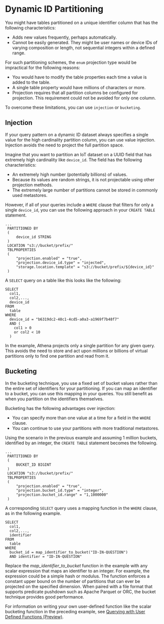 # Dynamic ID Partitioning<a name="partition-projection-dynamic-id-partitioning"></a>

You might have tables partitioned on a unique identifier column that has the following characteristics:
+ Adds new values frequently, perhaps automatically\.
+ Cannot be easily generated\. They might be user names or device IDs of varying composition or length, not sequential integers within a defined range\.

For such partitioning schemes, the `enum` projection type would be impractical for the following reasons:
+ You would have to modify the table properties each time a value is added to the table\.
+ A single table property would have millions of characters or more\.
+ Projection requires that all partition columns be configured for projection\. This requirement could not be avoided for only one column\.

To overcome these limitations, you can use `injection` or `bucketing`\.

## Injection<a name="partition-projection-injection"></a>

If your query pattern on a dynamic ID dataset always specifies a single value for the high cardinality partition column, you can use value injection\. Injection avoids the need to project the full partition space\.

Imagine that you want to partition an IoT dataset on a UUID field that has extremely high cardinality like `device_id`\. The field has the following characteristics:
+ An extremely high number \(potentially billions\) of values\.
+ Because its values are random strings, it is not projectable using other projection methods\.
+ The extremely large number of partitions cannot be stored in commonly used metastores\.

However, if all of your queries include a `WHERE` clause that filters for only a single `device_id`, you can use the following approach in your `CREATE TABLE` statement\.

```
...
 PARTITIONED BY
 (
     device_id STRING
 )
 LOCATION "s3://bucket/prefix/"
 TBLPROPERTIES
 (
     "projection.enabled" = "true",
     "projection.device_id.type" = "injected",
     "storage.location.template" = "s3://bucket/prefix/${device_id}"
 )
```

A `SELECT` query on a table like this looks like the following:

```
SELECT
  col1,
  col2,...,
  device_id
FROM
  table
WHERE
  device_id = "b6319dc2-48c1-4cd5-a0a3-a1969f7b48f7"
  AND (
    col1 > 0
    or col2 < 10
  )
```

In the example, Athena projects only a single partition for any given query\. This avoids the need to store and act upon millions or billions of virtual partitions only to find one partition and read from it\.

## Bucketing<a name="partition-projection-bucketing"></a>

In the bucketing technique, you use a fixed set of bucket values rather than the entire set of identifiers for your partitioning\. If you can map an identifier to a bucket, you can use this mapping in your queries\. You still benefit as when you partition on the identifiers themselves\.

Bucketing has the following advantages over injection:
+ You can specify more than one value at a time for a field in the `WHERE` clause\.
+ You can continue to use your partitions with more traditional metastores\.

Using the scenario in the previous example and assuming 1 million buckets, identified by an integer, the `CREATE TABLE` statement becomes the following\.

```
...
 PARTITIONED BY
 (
     BUCKET_ID BIGINT
 )
 LOCATION "s3://bucket/prefix/"
 TBLPROPERTIES
 (
     "projection.enabled" = "true",
     "projection.bucket_id.type" = "integer",
     "projection.bucket_id.range" = "1,1000000"
 )
```

A corresponding `SELECT` query uses a mapping function in the `WHERE` clause, as in the following example\.

```
SELECT
  col1,
  col2,...,
  identifier
FROM
  table
WHERE
  bucket_id = map_identifier_to_bucket("ID-IN-QUESTION")
  AND identifier = "ID-IN-QUESTION"
```

Replace the *map\_identifier\_to\_bucket* function in the example with any scalar expression that maps an identifier to an integer\. For example, the expression could be a simple hash or modulus\. The function enforces a constant upper bound on the number of partitions that can ever be projected on the specified dimension\. When paired with a file format that supports predicate pushdown such as Apache Parquet or ORC, the bucket technique provides good performance\.

For information on writing your own user\-defined function like the scalar bucketing function in the preceding example, see [Querying with User Defined Functions \(Preview\)](querying-udf.md)\.